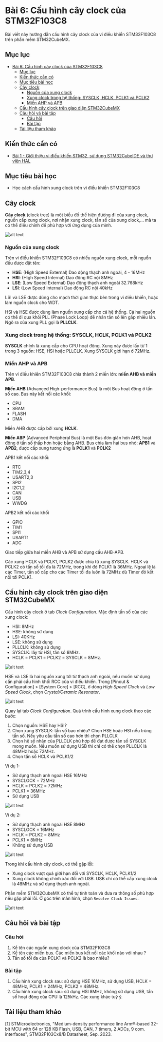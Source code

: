 # Bài 6: Cấu hình cây clock của STM32F103C8

Bài viết này hướng dẫn cấu hình cây clock của vi điều khiển STM32F103C8 trên phần mềm STM32CubeMX.

## Mục lục

- [Bài 6: Cấu hình cây clock của STM32F103C8](#bài-6-cấu-hình-cây-clock-của-stm32f103c8)
	- [Mục lục](#mục-lục)
	- [Kiến thức cần có](#kiến-thức-cần-có)
	- [Mục tiêu bài học](#mục-tiêu-bài-học)
	- [Cây clock](#cây-clock)
		- [Nguồn của xung clock](#nguồn-của-xung-clock)
		- [Xung clock trong hệ thống: SYSCLK, HCLK, PCLK1 và PCLK2](#xung-clock-trong-hệ-thống-sysclk-hclk-pclk1-và-pclk2)
		- [Miền AHP và APB](#miền-ahp-và-apb)
	- [Cấu hình cây clock trên giao diện STM32CubeMX](#cấu-hình-cây-clock-trên-giao-diện-stm32cubemx)
	- [Câu hỏi và bài tập](#câu-hỏi-và-bài-tập)
		- [Câu hỏi](#câu-hỏi)
		- [Bài tập](#bài-tập)
	- [Tài liệu tham khảo](#tài-liệu-tham-khảo)

## Kiến thức cần có

- [Bài 1 - Giới thiệu vi điều khiển STM32, sử dụng STM32CubeIDE và thư viện HAL](<../Bài 1/Bài 1 - Giới thiệu vi điều khiển STM32, sử dụng STM32CubeIDE và thư viện HAL.md>)

## Mục tiêu bài học

- Học cách cấu hình xung clock trên vi điều khiển STM32F103C8

## Cây clock

**Cây clock** (clock tree) là một biểu đồ thể hiện đường đi của xung clock, nguồn cấp xung clock, nơi nhận xung clock, tần số của xung clock,... mà ta có thể điều chỉnh để phù hợp với ứng dụng của mình.

![alt text](<images/Screenshot 2024-09-24 at 16.33.11.png>)

### Nguồn của xung clock

Trên vi điều khiển STM32F103C8 có nhiều nguồn xung clock, mỗi nguồn đều được đặt tên:

- **HSE**: (High Speed External) Dao động thạch anh ngoài, 4 - 16MHz
- **HSI**: (High Speed Internal) Dao động RC nội 8MHz
- **LSE**: (Low Speed External) Dạo động thạch anh ngoài 32.768kHz
- **LSI**: (Low Speed Internal) Dao động RC nội 40kHz


LSI và LSE được dùng cho mạch thời gian thực bên trong vi điều khiển, hoặc làm nguồn clock cho WDT.

HSI và HSE được dùng làm nguồn xung cấp cho cả hệ thống. Cả hai nguồn có thể đi qua khối PLL (Phase Lock Loop) để nhân tần số lên gấp nhiều lần. Ngõ ra của xung PLL gọi là **PLLCLK**.

### Xung clock trong hệ thống: SYSCLK, HCLK, PCLK1 và PCLK2

**SYSCLK** chính là xung cấp cho CPU hoạt động. Xung này được lấy từ 1 trong 3 nguồn: HSE, HSI hoặc PLLCLK. Xung SYSCLK giới hạn ở 72MHz.



### Miền AHP và APB

Trên vi điều khiển STM32F103C8 chia thành 2 miền lớn: **miền AHB và miền APB**. 

**Miền AHB** (Advanced High-performance Bus) là một Bus hoạt động ở tần số cao. Bus này kết nối các khối:
- CPU
- SRAM
- FLASH
- DMA

Miền AHB được cấp bởi xung **HCLK**.

**Miền ABP** (Advanced Peripheral Bus) là một Bus đơn giản hơn AHB, hoạt động ở tần số thấp hơn hoặc bằng AHB. Bus chia làm hai bus nhỏ: **APB1** và **APB2**, được cấp xung tương ứng là **PCLK1** và **PCLK2**

APB1 kết nối các khối:
- RTC
- TIM2,3,4
- USART2,3
- SPI2
- I2C1,2
- CAN
- USB
- WWDG

APB2 kết nối các khối
- GPIO
- TIM1
- SPI1
- USART1
- ADC

Giao tiếp giữa hai miền AHB và APB sử dụng cầu AHB-APB.

Các xung HCLK và PCLK1, PCLK2 được chia từ xung SYSCLK. HCLK và PCLK2 có tần số tối đa là 72MHz, trong khi đó PCLK1 là 36MHz. Ngoại lệ là các Timer, tần số cấp cho các Timer tối đa luôn là 72MHz dù Timer đó kết nối tới PCLK1.

## Cấu hình cây clock trên giao diện STM32CubeMX

Cấu hình cây clock ở tab *Clock Configuration*. Mặc định tần số của các xung clock:
- HSI: 8MHz
- HSE: không sử dụng
- LSI: 40KHz
- LSE: không sử dụng
- PLLCLK: không sử dụng
- SYSCLK: lấy từ HSI, tần số 8MHz.
- HCLK = PCLK1 = PCLK2 = SYSCLK = 8MHz.

![alt text](<images/Screenshot 2024-09-24 at 16.46.07.png>)

HSE và LSE là hai nguồn xung tới từ thạch anh ngoài, nếu muốn sử dụng cần phải cấu hình khối RCC của vi điều khiển. Trong [Pinout & Configuration] > [System Core] > [RCC], ở dòng *High Speed Clock* và *Low Speed Clock*, chọn *Crystal/Ceramic Resonator*.

![alt text](<images/Screenshot 2024-09-24 at 16.49.28.png>)

Quay lại tab *Clock Configuration*. Quá trình cấu hình xung clock theo các bước:

1. Chọn nguồn: HSE hay HSI?
2. Chọn xung SYSCLK: tần số bao nhiêu? Chọn HSE hoặc HSI nếu trùng tần số. Nếu yêu cầu tần số cao hơn thì chọn PLLCLK
3. Chọn hệ số nhân của PLLCLK phù hợp để đạt được tần số SYSCLK mong muốn. Nếu muốn sử dụng USB thì chỉ có thể chọn PLLCLK là 48MHz hoặc 72MHz.
4. Chọn tần số HCLK và PCLK1/2

Ví dụ 1:
- Sử dụng thạch anh ngoài HSE 16MHz
- SYSCLOCK = 72MHz
- HCLK = PCLK2 = 72MHz
- PCLK1 = 36MHz
- Sử dụng USB
  
![alt text](<images/Screenshot 2024-09-24 at 17.01.57.png>)

Ví dụ 2:
- Sử dụng thạch anh ngoài HSE 8MHz
- SYSCLOCK = 16MHz
- HCLK = PCLK2 = 8MHz
- PCLK1 = 8MHz
- Không sử dụng USB

![alt text](<images/Screenshot 2024-09-24 at 17.05.28.png>)

Trong khi cấu hình cây clock, có thể gặp lỗi:
- Xung clock vượt quá giới hạn đối với SYSCLK, HCLK, PCLK1/2
- Xung clock không chính xác đối với USB. USB chỉ có thể cấp xung clock là 48MHz và sử dụng thạch anh ngoài.

Phần mềm STM32CubeMX có thể tự tính toán và đưa ra thông số phù hợp nếu gặp phải lỗi. Ở góc trên màn hình, chọn `Resolve Clock Issues`.

![alt text](<images/Screenshot 2024-09-24 at 17.10.34.png>)

## Câu hỏi và bài tập

### Câu hỏi

1. Kể tên các nguồn xung clock của STM32F103C8
2. Kể tên các miền bus. Các miền bus kết nối các khối nào với nhau ?
3. Tần số tối đa của PCLK1 và PCLK2 là bao nhiêu?

### Bài tập

1. Cấu hình xung clock sau: sử dụng HSE 16MHz, sử dụng USB, HCLK = 48MHz, PCLK1 = 24MHz, PCLK2 = 48MHz.
2. Cấu hình xung clock sau: sử dụng HSI 8MHz, không sử dụng USB, tần số hoạt động của CPU là 125kHz. Các xung khác tuỳ ý.

## Tài liệu tham khảo

[1] STMicroelectronics, "Medium-density performance line Arm®-based 32-bit MCU with 64 or 128 KB Flash, USB, CAN, 7 timers, 2 ADCs, 9 com. interfaces", STM32F103Cx8/B Datasheet, Sep. 2023.